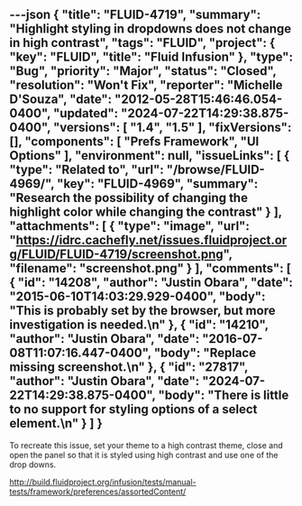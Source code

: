 ---json
{
  "title": "FLUID-4719",
  "summary": "Highlight styling in dropdowns does not change in high contrast",
  "tags": "FLUID",
  "project": {
    "key": "FLUID",
    "title": "Fluid Infusion"
  },
  "type": "Bug",
  "priority": "Major",
  "status": "Closed",
  "resolution": "Won't Fix",
  "reporter": "Michelle D'Souza",
  "date": "2012-05-28T15:46:46.054-0400",
  "updated": "2024-07-22T14:29:38.875-0400",
  "versions": [
    "1.4",
    "1.5"
  ],
  "fixVersions": [],
  "components": [
    "Prefs Framework",
    "UI Options"
  ],
  "environment": null,
  "issueLinks": [
    {
      "type": "Related to",
      "url": "/browse/FLUID-4969/",
      "key": "FLUID-4969",
      "summary": "Research the possibility of changing the highlight color while changing the contrast"
    }
  ],
  "attachments": [
    {
      "type": "image",
      "url": "https://idrc.cachefly.net/issues.fluidproject.org/FLUID/FLUID-4719/screenshot.png",
      "filename": "screenshot.png"
    }
  ],
  "comments": [
    {
      "id": "14208",
      "author": "Justin Obara",
      "date": "2015-06-10T14:03:29.929-0400",
      "body": "This is probably set by the browser, but more investigation is needed.\n"
    },
    {
      "id": "14210",
      "author": "Justin Obara",
      "date": "2016-07-08T11:07:16.447-0400",
      "body": "Replace missing screenshot.\n"
    },
    {
      "id": "27817",
      "author": "Justin Obara",
      "date": "2024-07-22T14:29:38.875-0400",
      "body": "There is little to no support for styling options of a select element.\n"
    }
  ]
}
---
To recreate this issue, set your theme to a high contrast theme, close and open the panel so that it is styled using high contrast and use one of the drop downs.&#x20;

<http://build.fluidproject.org/infusion/tests/manual-tests/framework/preferences/assortedContent/>

        